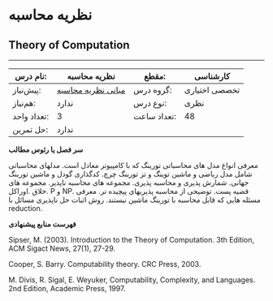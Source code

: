 # نظریه محاسبه
## Theory of Computation
_______________________________________________________________________________
| نام درس:    | نظریه محاسبه                                                                    | مقطع:       | کارشناسی      |
| ----------- | ------------------------------------------------------------------------------- | ----------- | ------------- |
| پیش‌نیاز:   | [مبانی نظریه محاسبه](../mandatory/Introduction-to-The-theory-of-Computation.md) | گروه درس:   | تخصصی اختیاری |
| هم‌نیاز:    | ندارد                                                                           | نوع درس:    | نظری          |
| تعداد واحد: | 3                                                                               | تعداد ساعت: | 48            |
| حل تمرین:   |  ندارد                                                                          |             |               |

**سر فصل یا رئوس مطالب**

معرفی انواع مدل های محاسباتی تورینگ که با کامپیوتر معادل است. مدلهای محاسباتی شامل مدل ریاضی و ماشین توینگ و تز تورینگ چرچ. کدگذاری گودل و ماشین تورینگ جهانی. شمارش پذیری و محاسبه پذیری. مجموعه های محاسبه ناپذیر. مجموعه های خلاق .اوراکل. P و NP. قضیه پست. توضیحی از محاسبه پذیریهای پیچیده تر. معرفی مسئله هایی که قابل محاسبه با تورینگ ماشین نیستند. روش اثبات حل ناپذیری مسائل با reduction.

**فهرست منابع پیشنهادی**

Sipser, M. (2003). Introduction to the Theory of Computation. 3th Edition, ACM Sigact News, 27(1), 27-29.

Cooper, S. Barry. Computability theory. CRC Press, 2003.

M. Divis, R. Sigal, E. Weyuker, Computability, Complexity, and Languages. 2nd Edition, Academic Press, 1997. 
